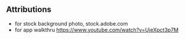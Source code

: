 ## Attributions

- for stock background photo, stock.adobe.com
- for app walkthru https://www.youtube.com/watch?v=UjeXpct3p7M